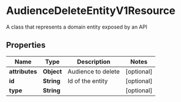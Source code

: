

# AudienceDeleteEntityV1Resource

A class that represents a domain entity exposed by an API

## Properties

| Name | Type | Description | Notes |
|------------ | ------------- | ------------- | -------------|
|**attributes** | **Object** | Audience to delete |  [optional] |
|**id** | **String** | Id of the entity |  [optional] |
|**type** | **String** |  |  [optional] |



